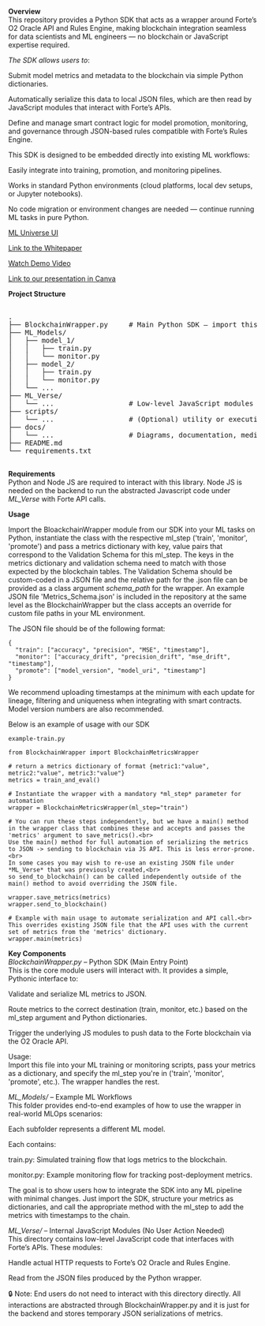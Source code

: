 **Overview**<br>
This repository provides a Python SDK that acts as a wrapper around Forte’s O2 Oracle API and Rules Engine, making blockchain integration seamless for data scientists and ML engineers — no blockchain or JavaScript expertise required.

*The SDK allows users to*:<br>

Submit model metrics and metadata to the blockchain via simple Python dictionaries.<br>

Automatically serialize this data to local JSON files, which are then read by JavaScript modules that interact with Forte’s APIs.<br>

Define and manage smart contract logic for model promotion, monitoring, and governance through JSON-based rules compatible with Forte’s Rules Engine.<br>

This SDK is designed to be embedded directly into existing ML workflows:<br>

Easily integrate into training, promotion, and monitoring pipelines.<br>

Works in standard Python environments (cloud platforms, local dev setups, or Jupyter notebooks).<br>

No code migration or environment changes are needed — continue running ML tasks in pure Python.<br>

[ML Universe UI](docs/ML_Universe.png)

[Link to the Whitepaper](docs/Decentralized_MLOps_Forte.pdf)

[Watch Demo Video](https://drive.google.com/file/d/your-file-id/view)

[Link to our presentation in Canva](https://www.canva.com/design/DAGnhlJu3RY/EDm30vFwvf9E6uZmZzSOBw/edit?utm_content=DAGnhlJu3RY&utm_campaign=designshare&utm_medium=link2&utm_source=sharebutton)

**Project Structure**<br>
<pre> 
.
├── BlockchainWrapper.py     # Main Python SDK – import this in ML code
├── ML_Models/
│   ├── model_1/
│   │   ├── train.py
│   │   └── monitor.py
│   ├── model_2/
│   │   ├── train.py
│   │   └── monitor.py
│   └── ...
├── ML_Verse/
│   └── ...                  # Low-level JavaScript modules for Forte API calls
├── scripts/
│   └── ...                  # (Optional) utility or execution scripts
├── docs/
│   └── ...                  # Diagrams, documentation, media assets
├── README.md
└── requirements.txt
 </pre>

**Requirements**<br>
Python and Node JS are required to interact with this library. Node JS is needed on the backend to run the abstracted Javascript code under *ML_Verse* with Forte API calls.<br>

**Usage**<br>

Import the BloackchainWrapper module from our SDK into your ML tasks on Python, instantiate the class with the respective ml_step ('train', 'monitor', 'promote') and pass a metrics dictionary with key, value pairs that correspond to the Validation Schema for this ml_step. The keys in the metrics dictionary and validation schema need to match with those expected by the blockchain tables. The Validation Schema should be custom-coded in a JSON file and the relative path for the .json file can be provided as a class argument *schema_path* for the wrapper. An example JSON file 'Metrics_Schema.json' is included in the repository at the same level as the BlockchainWrapper but the class accepts an override for custom file paths in your ML environment.

The JSON file should be of the following format:
```
{
  "train": ["accuracy", "precision", "MSE", "timestamp"],
  "monitor": ["accuracy_drift", "precision_drift", "mse_drift", "timestamp"],
  "promote": ["model_version", "model_uri", "timestamp"]
}
```
We recommend uploading timestamps at the minimum with each update for lineage, filtering and uniqueness when integrating with smart contracts. Model version numbers are also recommended.

Below is an example of usage with our SDK
```
example-train.py

from BlockchainWrapper import BlockchainMetricsWrapper

# return a metrics dictionary of format {metric1:"value", metric2:"value", metric3:"value"}
metrics = train_and_eval()

# Instantiate the wrapper with a mandatory *ml_step* parameter for automation
wrapper = BlockchainMetricsWrapper(ml_step="train")

# You can run these steps independently, but we have a main() method in the wrapper class that combines these and accepts and passes the 'metrics' argument to save_metrics().<br>
Use the main() method for full automation of serializing the metrics to JSON -> sending to blockchain via JS API. This is less error-prone.<br>
In some cases you may wish to re-use an existing JSON file under *ML_Verse* that was previously created,<br>
so send_to_blockchain() can be called independently outside of the main() method to avoid overriding the JSON file.

wrapper.save_metrics(metrics)
wrapper.send_to_blockchain()

# Example with main usage to automate serialization and API call.<br>
This overrides existing JSON file that the API uses with the current set of metrics from the 'metrics' dictionary.
wrapper.main(metrics)

```

**Key Components**<br>
*BlockchainWrapper.py* – Python SDK (Main Entry Point)<br>
This is the core module users will interact with. It provides a simple, Pythonic interface to:<br>

Validate and serialize ML metrics to JSON.<br>

Route metrics to the correct destination (train, monitor, etc.) based on the ml_step argument and Python dictionaries.<br>

Trigger the underlying JS modules to push data to the Forte blockchain via the O2 Oracle API.<br>

Usage:<br>
Import this file into your ML training or monitoring scripts, pass your metrics as a dictionary, and specify the ml_step you're in ('train', 'monitor', 'promote', etc.). The wrapper handles the rest.<br>

*ML_Models/* – Example ML Workflows<br>
This folder provides end-to-end examples of how to use the wrapper in real-world MLOps scenarios:<br>

Each subfolder represents a different ML model.<br>

Each contains:<br>

train.py: Simulated training flow that logs metrics to the blockchain.<br>

monitor.py: Example monitoring flow for tracking post-deployment metrics.<br>

The goal is to show users how to integrate the SDK into any ML pipeline with minimal changes. Just import the SDK, structure your metrics as dictionaries, and call the appropriate method with the ml_step to add the metrics with timestamps to the chain.<br>

*ML_Verse/* – Internal JavaScript Modules (No User Action Needed)<br>
This directory contains low-level JavaScript code that interfaces with Forte’s APIs. These modules:<br>

Handle actual HTTP requests to Forte’s O2 Oracle and Rules Engine.<br>

Read from the JSON files produced by the Python wrapper.<br>

🔒 Note: End users do not need to interact with this directory directly. All interactions are abstracted through BlockchainWrapper.py and it is just for the backend and stores temporary JSON serializations of metrics.
